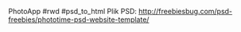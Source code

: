 PhotoApp
#rwd #psd_to_html 
Plik PSD: http://freebiesbug.com/psd-freebies/phototime-psd-website-template/
